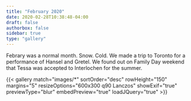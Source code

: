 ```yaml
---
title: "February 2020"
date: 2020-02-28T10:38:48-04:00
draft: false
authorbox: false
sidebar: true
type: "gallery"
---
```


Febrary was a normal month. Snow. Cold. We made a trip to Toronto for a performance of Hansel and Gretel. We found out on Family Day weekend that Tessa was accepted to Interlochen for the summer.

<!--more-->

{{< gallery match="images/*" sortOrder="desc" rowHeight="150" margins="5" resizeOptions="600x300 q90 Lanczos" showExif="true" previewType="blur" embedPreview="true" loadJQuery="true" >}}

